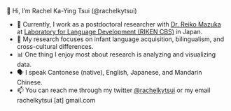 👋 Hi, I’m Rachel Ka-Ying Tsui (@rachelkytsui)
- 📍 Currently, I work as a postdoctoral researcher with [Dr. Reiko Mazuka](https://cbs.riken.jp/en/faculty/r.mazuka/) at [Laboratory for Language Development (RIKEN CBS)](https://lang-dev-lab.brain.riken.jp/index-english.html) in Japan.
- 🔎 My research focuses on infant language acquisition, bilingualism, and cross-cultural differences.
- 📊 One thing I enjoy most about research is analyzing and visualizing data.
- 🗣 I speak Cantonese (native), English, Japanese, and Mandarin Chinese.
- 📫 You can reach me through my twitter [@rachelkytsui](https://twitter.com/rachelkytsui) or my email rachelkytsui [at] gmail.com

<!---
rachelkytsui/rachelkytsui is a ✨ special ✨ repository because its `README.md` (this file) appears on your GitHub profile.
You can click the Preview link to take a look at your changes.
--->
